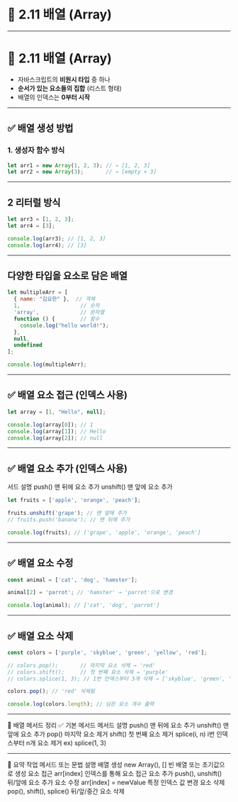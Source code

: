 # 📘 2.11 배열 (Array)

---

# 📘 2.11 배열 (Array)

- 자바스크립트의 **비원시 타입** 중 하나
- **순서가 있는 요소들의 집합** (리스트 형태)
- 배열의 인덱스는 **0부터 시작**

---

## ✅ 배열 생성 방법

### 1. 생성자 함수 방식

```js
let arr1 = new Array(1, 2, 3); // → [1, 2, 3]
let arr2 = new Array(3);       // → [empty × 3]
``` 
---
## 2 리터럴 방식
```js
let arr3 = [1, 2, 3];
let arr4 = [3];

console.log(arr3); // [1, 2, 3]
console.log(arr4); // [3]
```

---
## 다양한 타입을 요소로 담은 배열
```js
let multipleArr = [
  { name: "김요한" },  // 객체
  1,                   // 숫자
  'array',             // 문자열
  function () {        // 함수
    console.log("hello world!");
  },
  null,
  undefined
];

console.log(multipleArr);
```
---
## ✅ 배열 요소 접근 (인덱스 사용)
```js
let array = [1, "Hello", null];

console.log(array[0]); // 1
console.log(array[1]); // Hello
console.log(array[2]); // null

```

---

## ✅ 배열 요소 추가 (인덱스 사용)

서드	설명
push()	맨 뒤에 요소 추가
unshift()	맨 앞에 요소 추가

```js
let fruits = ['apple', 'orange', 'peach'];

fruits.unshift('grape'); // 맨 앞에 추가
// fruits.push('banana'); // 맨 뒤에 추가

console.log(fruits); // ['grape', 'apple', 'orange', 'peach']

```

---
## ✅ 배열 요소 수정
```js
const animal = ['cat', 'dog', 'hamster'];

animal[2] = 'parrot'; // 'hamster' → 'parrot'으로 변경

console.log(animal); // ['cat', 'dog', 'parrot']

```

---
## ✅ 배열 요소 삭제
```js
const colors = ['purple', 'skyblue', 'green', 'yellow', 'red'];

// colors.pop();       // 마지막 요소 삭제 → 'red'
// colors.shift();     // 첫 번째 요소 삭제 → 'purple'
// colors.splice(1, 3); // 1번 인덱스부터 3개 삭제 → ['skyblue', 'green', 'yellow']

colors.pop(); // 'red' 삭제됨

console.log(colors.length); // 남은 요소 개수 출력

```

---
📌 배열 메서드 정리
✅ 기본 메서드
메서드	설명
push()	맨 뒤에 요소 추가
unshift()	맨 앞에 요소 추가
pop()	마지막 요소 제거
shift()	첫 번째 요소 제거
splice(i, n)	i번 인덱스부터 n개 요소 제거
ex) splice(1, 3)

---

📌 요약
작업	메서드 또는 문법	설명
배열 생성	new Array(), []	빈 배열 또는 초기값으로 생성
요소 접근	arr[index]	인덱스를 통해 요소 접근
요소 추가	push(), unshift()	뒤/앞에 요소 추가
요소 수정	arr[index] = newValue	특정 인덱스 값 변경
요소 삭제	pop(), shift(), splice()	뒤/앞/중간 요소 삭제